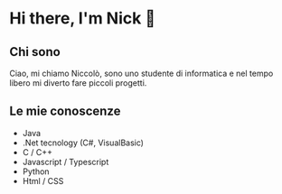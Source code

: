 # Hi there, I'm Nick 👋  
## Chi sono
Ciao, mi chiamo Niccolò, sono uno studente di informatica e nel tempo libero mi diverto fare piccoli progetti.

## Le mie conoscenze
- Java 
- .Net tecnology (C#, VisualBasic)
- C / C++
- Javascript / Typescript
- Python
- Html / CSS
